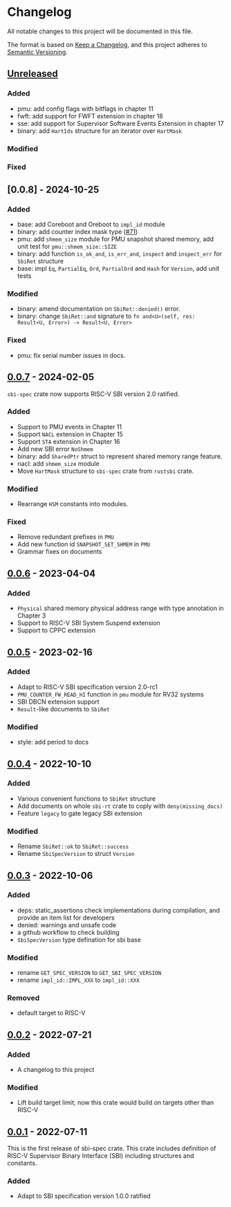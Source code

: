 # Changelog

All notable changes to this project will be documented in this file.

The format is based on [Keep a Changelog](https://keepachangelog.com/en/1.1.0/), and this project adheres to [Semantic Versioning](https://semver.org/spec/v2.0.0.html).

## [Unreleased]

### Added

- pmu: add config flags with bitflags in chapter 11
- fwft: add support for FWFT extension in chapter 18
- sse: add support for Supervisor Software Events Extension in chapter 17
- binary: add `HartIds` structure for an iterator over `HartMask`

### Modified

### Fixed

## [0.0.8] - 2024-10-25

### Added

- base: add Coreboot and Oreboot to `impl_id` module
- binary: add counter index mask type ([#71](https://github.com/rustsbi/rustsbi/pull/71))
- pmu: add `shmem_size` module for PMU snapshot shared memory, add unit test for `pmu::shmem_size::SIZE`
- binary: add function `is_ok_and`, `is_err_and`, `inspect` and `inspect_err` for `SbiRet` structure
- base: impl `Eq`, `PartialEq`, `Ord`, `PartialOrd` and `Hash` for `Version`, add unit tests

### Modified

- binary: amend documentation on `SbiRet::denied()` error.
- binary: change `SbiRet::and` signature to `fn and<U>(self, res: Result<U, Error>) -> Result<U, Error>`

### Fixed

- pmu: fix serial number issues in docs.

## [0.0.7] - 2024-02-05

`sbi-spec` crate now supports RISC-V SBI version 2.0 ratified.

### Added

- Support to PMU events in Chapter 11
- Support `NACL` extension in Chapter 15
- Support `STA` extension in Chapter 16
- Add new SBI error `NoShmem`
- binary: add `SharedPtr` struct to represent shared memory range feature.
- nacl: add `shmem_size` module
- Move `HartMask` structure to `sbi-spec` crate from `rustsbi` crate.

### Modified

- Rearrange `HSM` constants into modules.

### Fixed

- Remove redundant prefixes in `PMU`
- Add new function id `SNAPSHOT_SET_SHMEM` in `PMU`
- Grammar fixes on documents

## [0.0.6] - 2023-04-04

### Added

- `Physical` shared memory physical address range with type annotation in Chapter 3
- Support to RISC-V SBI System Suspend extension
- Support to CPPC extension

## [0.0.5] - 2023-02-16

### Added

- Adapt to RISC-V SBI specification version 2.0-rc1
- `PMU_COUNTER_FW_READ_HI` function in `pmu` module for RV32 systems
- SBI DBCN extension support
- `Result`-like documents to `SbiRet`

### Modified

- style: add period to docs

## [0.0.4] - 2022-10-10

### Added

- Various convenient functions to `SbiRet` structure
- Add documents on whole `sbi-rt` crate to coply with `deny(missing_docs)`
- Feature `legacy` to gate legacy SBI extension

### Modified

- Rename `SbiRet::ok` to `SbiRet::success`
- Rename `SbiSpecVersion` to struct `Version` 

## [0.0.3] - 2022-10-06

### Added

- deps: static_assertions
  check implementations during compilation, and provide an item list for developers
- denied: warnings and unsafe code
- a github workflow to check building
- `SbiSpecVersion` type defination for sbi base

### Modified

- rename `GET_SPEC_VERSION` to `GET_SBI_SPEC_VERSION`
- rename `impl_id::IMPL_XXX` to `impl_id::XXX`

### Removed

- default target to RISC-V

## [0.0.2] - 2022-07-21

### Added

- A changelog to this project

### Modified

- Lift build target limit; now this crate would build on targets other than RISC-V

## [0.0.1] - 2022-07-11

This is the first release of sbi-spec crate. This crate includes definition of RISC-V Supervisor Binary Interface (SBI) including structures and constants.

### Added

- Adapt to SBI specification version 1.0.0 ratified

[Unreleased]: https://github.com/rustsbi/sbi-spec/compare/v0.0.7...HEAD
[0.0.7]: https://github.com/rustsbi/sbi-spec/compare/v0.0.6...v0.0.7
[0.0.6]: https://github.com/rustsbi/sbi-spec/compare/v0.0.5...v0.0.6
[0.0.5]: https://github.com/rustsbi/sbi-spec/compare/v0.0.4...v0.0.5
[0.0.4]: https://github.com/rustsbi/sbi-spec/compare/v0.0.3...v0.0.4
[0.0.3]: https://github.com/rustsbi/sbi-spec/compare/v0.0.2...v0.0.3
[0.0.2]: https://github.com/rustsbi/sbi-spec/compare/v0.0.1...v0.0.2
[0.0.1]: https://github.com/rustsbi/sbi-spec/releases/tag/v0.0.1

